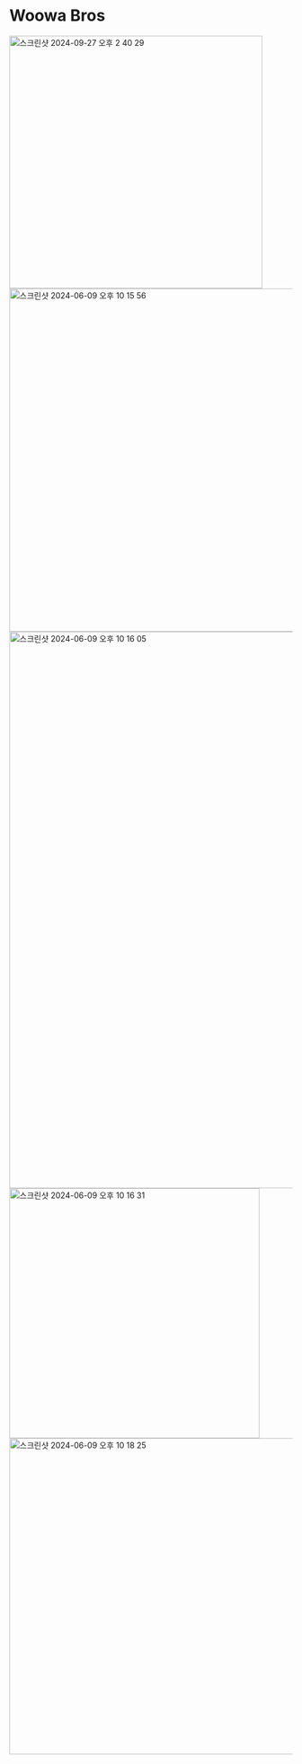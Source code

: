 # Woowa Bros
<img width="450" alt="스크린샷 2024-09-27 오후 2 40 29" src="https://github.com/user-attachments/assets/9bed275e-f435-4cb8-8f9c-d2841b786077">

<img width="611" alt="스크린샷 2024-06-09 오후 10 15 56" src="https://github.com/jaheo-cisco/KAKAOBANK/assets/172005971/e5960d5d-cc1f-4080-8807-da021d402060">
<img width="991" alt="스크린샷 2024-06-09 오후 10 16 05" src="https://github.com/jaheo-cisco/KAKAOBANK/assets/172005971/48c6ed8b-10f8-40a1-bf21-7ea627b71042">
<img width="445" alt="스크린샷 2024-06-09 오후 10 16 31" src="https://github.com/jaheo-cisco/KAKAOBANK/assets/172005971/65089edb-dc97-4d1c-af4e-46379529b750">
<img width="563" alt="스크린샷 2024-06-09 오후 10 18 25" src="https://github.com/jaheo-cisco/KAKAOBANK/assets/172005971/256c4063-41fe-472e-b383-f22b2b7f7dee">
